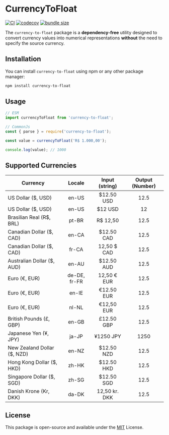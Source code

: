 # CurrencyToFloat

[![CI](https://github.com/mateus4k/currency-to-float/actions/workflows/ci.yml/badge.svg?branch=main)](https://github.com/mateus4k/currency-to-float/actions/workflows/ci.yml)
[![codecov](https://codecov.io/gh/mateus4k/currency-to-float/branch/main/graph/badge.svg?token=KQUaHGJkaV)](https://codecov.io/gh/mateus4k/currency-to-float)
[![bundle size](https://img.shields.io/bundlephobia/min/currency-to-float?label=bundle%20size)](https://bundlephobia.com/result?p=currency-to-float)

The `currency-to-float` package is a **dependency-free** utility designed to convert currency values into numerical representations **without** the need to specify the source currency.

## Installation

You can install `currency-to-float` using npm or any other package manager:

```sh
npm install currency-to-float
```

## Usage

```ts
// ESM
import currencyToFloat from 'currency-to-float';

// CommonJs
const { parse } = require('currency-to-float');

const value = currencyToFloat('R$ 1.000,00');

console.log(value); // 1000
```

## Supported Currencies

| Currency                    |    Locale    | Input (string) | Output (Number) |
| --------------------------- | :----------: | :------------: | :-------------: |
| US Dollar ($, USD)          |    en-US     |   $12.50 USD   |      12.5       |
| US Dollar ($, USD)          |    en-US     |    $12 USD     |       12        |
| Brasilian Real (R$, BRL)    |    pt-BR     |    R$ 12,50    |      12.5       |
| Canadian Dollar ($, CAD)    |    en-CA     |   $12.50 CAD   |      12.5       |
| Canadian Dollar ($, CAD)    |    fr-CA     |  12,50 $ CAD   |      12.5       |
| Australian Dollar ($, AUD)  |    en-AU     |   $12.50 AUD   |      12.5       |
| Euro (€, EUR)               | de-DE, fr-FR |  12,50 € EUR   |      12.5       |
| Euro (€, EUR)               |    en-IE     |   €12.50 EUR   |      12.5       |
| Euro (€, EUR)               |    nl-NL     |   €12,50 EUR   |      12.5       |
| British Pounds (£, GBP)     |    en-GB     |   £12.50 GBP   |      12.5       |
| Japanese Yen (¥, JPY)       |    ja-JP     |   ¥1250 JPY    |      1250       |
| New Zealand Dollar ($, NZD) |    en-NZ     |   $12.50 NZD   |      12.5       |
| Hong Kong Dollar ($, HKD)   |    zh-HK     |   $12.50 HKD   |      12.5       |
| Singapore Dollar ($, SGD)   |    zh-SG     |   $12.50 SGD   |      12.5       |
| Danish Krone (Kr, DKK)      |    da-DK     | 12,50 kr. DKK  |      12.5       |

## License

This package is open-source and available under the [MIT](LICENSE) License.
